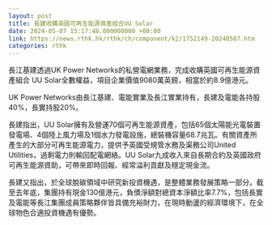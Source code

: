 ```yaml
---
layout: post
title: 長建收購英國可再生能源資產組合UU Solar
date: 2024-05-07 15:17:48.000000000 +08:00
link: https://news.rthk.hk/rthk/ch/component/k2/1752149-20240507.htm
categories: rthk
---
```


長江基建透過UK Power Networks的私營電網業務，完成收購英國可再生能源資產組合 UU Solar全數權益，項目企業價值9080萬英鎊，相當於約8.9億港元。

UK Power Networks由長江基建、電能實業及長江實業持有，長建及電能各持股40%，長實持股20%。

長建指出，UU Solar擁有及營運70個可再生能源資產，包括65個太陽能光電裝置發電場、4個陸上風力場及1個水力發電設施，總裝機容量68.7兆瓦。有關資產所產生的大部分可再生能源電力，提供予英國受規管水務及渠務公司United Utilities，過剩電力則輸回配電網絡。UU Solar九成收入來自長期合約及英國政府可再生能源資助，可帶來即時回報、經常溢利貢獻及穩定現金流。

長建又指出，於全球脫碳領域中研究新投資機遇，是整體業務發展策略一部分。截至去年底，集團持有現金130億港元，負債淨額對總資本淨額比率7.7%，包括長實及電能等長江集團成員策略夥伴皆具備充裕財力，在現時動盪的經濟環境下，在全球物色合適投資機遇有優勢。
